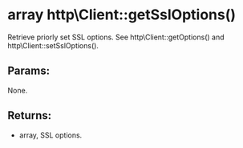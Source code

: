 # array http\Client::getSslOptions()

Retrieve priorly set SSL options.
See http\Client::getOptions() and http\Client::setSslOptions().

## Params:

None.

## Returns:

* array, SSL options.
